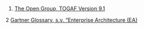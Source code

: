 1. [The Open Group, TOGAF Version 9.1](https://oreil.ly/A1H67)
   
2  [Gartner Glossary, s.v. “Enterprise Architecture (EA)](https://oreil.ly/SWwQF)
